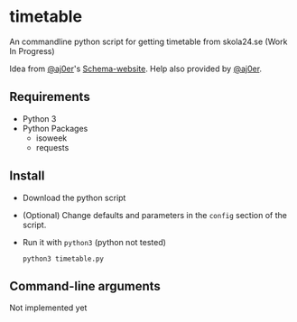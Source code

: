 # timetable
An commandline python script for getting timetable from skola24.se (Work In Progress)

Idea from [@aj0er](https://github.com/aj0er)'s [Schema-website](https://te19adjo.kgwebb.se/schema/).
Help also provided by [@aj0er](https://github.com/aj0er).

## Requirements
* Python 3
* Python Packages
  * isoweek
  * requests

## Install
* Download the python script
* (Optional) Change defaults and parameters in the `config` section of the script.
* Run it with `python3` (python not tested)
  
  `python3 timetable.py`

## Command-line arguments
Not implemented yet
